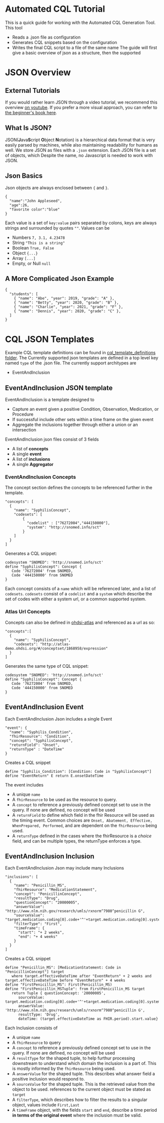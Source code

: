 # Automated CQL Tutorial
This is a quick guide for working with the Automated CQL Generation Tool. This tool
* Reads a .json file as configuration
* Generates CQL snippets based on the configuration
* Writes the final CQL script to a file of the same name
The guide will first give a basic overview of json as a structure, then the supported 

# JSON Overview
## External Tutorials
If you would rather learn JSON through a video tutorial, we recommend this overview [on youtube](https://www.youtube.com/watch?v=GpOO5iKzOmY). If you prefer a more visual approach, you can refer to [the beginner's book here](https://beginnersbook.com/2015/04/json-tutorial/).
## What Is JSON?
JSON(**J**ava**S**cript **O**bject **N**otation) is a hierarchical data format that is very easily parsed by machines, while also maintaining readability for humans as well. We store JSON as files with a ```.json``` extension. Each JSON file is a set of objects, which 
Despite the name, no Javascript is needed to work with JSON.
## Json Basics
Json objects are always enclosed between ``{`` and ``}``.
```
{
  "name":"John Appleseed",
  "age":26,
  "favorite color":"blue"
}
```
Each value is a set of ``key:value`` pairs separated by colons, keys are always strings and surrounded by quotes ``""``. Values can be
*  Numbers ``7, 3.1, 4.23478``
* String ``"This is a string"``
* Boolean ``True, False``
* Object ``{...}``
* Array ``[...]``
* Empty, or Null ``null``
## A More Complicated Json Example
```
{
  "students": [
    { "name": "Abe", "year": 2019, "grade": "A" },
    { "name": "Betty", "year": 2020, "grade": "B" },
    { "name": "Charlie", "year": 2021, "grade": "F" },
    { "name": "Dennis", "year": 2020, "grade": "C" },
  ]
}
```
# CQL JSON Templates
Example CQL template definitions can be found in [cql_template_definitions folder](https://github.com/gt-health/AutomatedCQLGeneration/tree/main/cql_template_definition). The Currently supported json templates are defined in a top level key named ``type`` of the .json file. The currently support architypes are
* EventAndInclusion
## EventAndInclusion JSON template
EventAndInclusion is a template designed to
* Capture an event given a positive Condition, Observation, Medication, or Procedure
* If successful include other sets within a time frame on the given event
* Aggregate the inclusions together through either a union or an intersection

EventAndInclusion json files consist of 3 fields

* A list of **concepts**
* A single **event**
* A list of **inclusions**
* A single **Aggregator**
### EventAndInclusion Concepts
The concept section defines the concepts to be referenced further in the template.
```
"concepts": [
  {  
    "name": "SyphilisConcept",  
    "codesets": [  
        {  
          "codelist" : ["76272004","444150000"],  
          "system": "http://snomed.info/sct"  
        }  
    ]  
  }
]
```
Generates a CQL snippet:
```
codesystem "SNOMED": 'http://snomed.info/sct'
define "SyphilisConcept": Concept {  
   Code '76272004' from SNOMED,  
   Code '444150000' from SNOMED  
}
```
Each concept consists of a ``name`` which will be referenced later, and a list of ``codesets``.
``codesets`` consist of a ``codelist`` and a ``system`` which describe the set of codes with either a system url, or a common supported system.
### Atlas Url Concepts
Concepts can also be defined in [ohdsi-atlas](http://atlas-demo.ohdsi.org/#/conceptsets) and referenced as a url as so:
```
"concepts":[  
  {  
    "name": "SyphilisConcept",  
    "codesets": "http://atlas-demo.ohdsi.org/#/conceptset/1868958/expression"  
  }
]
```
Generates the same type of CQL snippet:
```
codesystem "SNOMED": 'http://snomed.info/sct'
define "SyphilisConcept": Concept {  
   Code '76272004' from SNOMED,  
   Code '444150000' from SNOMED  
}
```
## EventAndInclusion Event
Each EventAndInclusion Json includes a single Event
```
"event": {  
  "name": "Syphilis_Condition",  
  "fhirResource": "Condition",  
  "concept": "SyphilisConcept",  
  "returnField": "Onset",  
  "returnType" : "DateTime" 
}
```
Creates a CQL snippet
```
define "Syphilis_Condition": [Condition: Code in "SyphilisConcept"]  
define "EventReturn" E return E.onsetDateTime
```
The event includes
* A unique ``name``
* A ``fhirResource`` to be used as the resource to query.
* A ``concept`` to reference a previously defined concept set to use in the query. If none are defined, no concept will be used
* A ``returnField`` to define which field in the fhir Resource will be used as the timing event. Common choices are ``Onset, Abatement, Effective, WhenPrepared, Performed``, and are dependent on the ``fhirResource`` being used.
* A ``returnType`` defined in the cases where the fhirResource is a *choice* field, and can be multiple types, the returnType enforces a type.
## EventAndInclusion Inclusion
Each EventAndInclusion Json may include many Inclusions
```
"inclusions": [  
  {  
    "name": "Penicillin_MS",  
    "fhirResource": "MedicationStatement",  
    "concept": "PenicillinConcept",  
    "resultType": "Drug",  
    "questionConcept": "20000005",  
    "answerValue": "http://www.nlm.nih.gov/research/umls/rxnorm^7980^penicillin G",  
    "sourceValue": "target.medication.coding[0].code+'^'+target.medication.coding[0].system",  
    "filterType": "First",  
    "timeFrame": {  
      "start": "+ 2 weeks",  
      "end": "+ 4 weeks"  
    }  
  }
]
```
Creates a CQL snippet
```
define "Penicillin_MS": [MedicationStatement: Code in "PenicillinConcept"] target  
   where target.effectiveDateTime after "EventReturn" + 2 weeks and target.effectiveDateTime before "EventReturn" + 4 weeks  
define "FirstPenicillin_MS": First(Penicillin_MS)  
define "FirstPenicillin_MSTuple": from FirstPenicillin_MS target  
   return Tuple { questionConcept: '20000005',  
      sourceValue: target.medication.coding[0].code+'^'+target.medication.coding[0].system,   
      answerValue: 'http://www.nlm.nih.gov/research/umls/rxnorm^7980^penicillin G',  
      resultType: 'Drug',  
      dateTime: (target.effectiveDateTime as FHIR.period).start.value}
```
Each Inclusion consists of 
* A unique ``name``
* A ``fhirResource`` to query
* A ``concept`` to reference a previously defined concept set to use in the query. If none are defined, no concept will be used
* A ``resultType`` for the shaped tuple, to help furthur processing downstream to understand which domain the inclusion is a part of. This is mostly informed by the ``fhirResource`` being used.
* A ``answerValue`` for the shaped tuple. This describes what answer field a positive inclusion would respond to.
* A ``sourceValue`` for the shaped tuple. This is the retrieved value from the object to be used. references to the current object must be stated as ``target``
* A ``filterType``, which describes how to filter the results to a singular object, values include ``First,Last``
* A ``timeFrame`` object, with the fields ``start`` and ``end``, describe a time period **in terms of the original event** where the inclusion must be valid.

